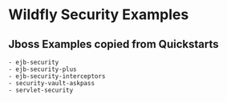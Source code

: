 Wildfly Security Examples
=========================

Jboss Examples copied from Quickstarts
-------------------------
    - ejb-security
    - ejb-security-plus
    - ejb-security-interceptors
    - security-vault-askpass
    - servlet-security